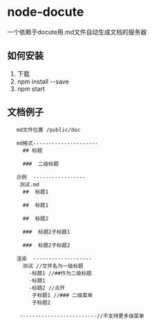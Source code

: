 # node-docute
  一个依赖于docute用.md文件自动生成文档的服务器
  
## 如何安装
  1. 下载
  2. npm install --save
  3. npm start

## 文档例子
```
   md文件位置 /public/doc
    
   md格式---------------------
     ## 标题 

     ###  二级标题

   示例  -----------------
    测试.md
     ##  标题1  
 
     ##  标题1

     ##  标题2

     ###  标题2子标题1        
     
     ###  标题2子标题2

   渲染  -------------------
     测试 //文件名为一级标题 
       -标题1 //##作为二级标题
       -标题1
       -标题2 //点开
        子标题1 //### 二级菜单
        子标题2

    -------------------------//不支持更多级菜单
         
```
